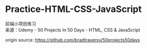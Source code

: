 # Practice-HTML-CSS-JavaScript
  
前端小项目练习  
来源：Udemy - 50 Projects In 50 Days - HTML, CSS & JavaScript
 
origin source: https://github.com/bradtraversy/50projects50days
